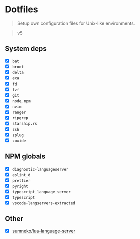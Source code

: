 # Dotfiles

> Setup own configuration files for Unix-like environments.

> v5

## System deps

* [x] `bat`
* [x] `broot`
* [x] `delta`
* [x] `exa`
* [x] `fd`
* [x] `fzf`
* [x] `git`
* [x] `node`, `npm`
* [x] `nvim`
* [x] `ranger`
* [x] `ripgrep`
* [x] `starship.rs`
* [x] `zsh`
* [x] `zplug`
* [x] `zoxide`

## NPM globals

* [x] `diagnostic-languageserver`
* [x] `eslint_d`
* [x] `prettier`
* [x] `pyright`
* [x] `typescript_language_server`
* [x] `typescript`
* [x] `vscode-langservers-extracted`

## Other

* [x] [sumneko/lua-language-server](https://github.com/sumneko/lua-language-server)
